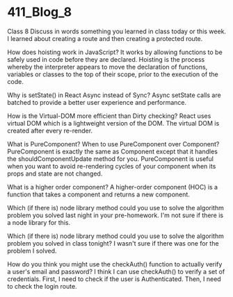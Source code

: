 # 411_Blog_8
Class 8
Discuss in words something you learned in class today or this week.
  I learned about creating a route and then creating a protected route.
  
How does hoisting work in JavaScript?
  It works by allowing functions to be safely used in code before they are declared. Hoisting is the process whereby the interpreter appears to move the declaration of functions, variables or classes to the top of their scope, prior to the execution of the code.

Why is setState() in React Async instead of Sync?
  Async setState calls are batched to provide a better user experience and performance.

How is the Virtual-DOM more efficient than Dirty checking?
  React uses virtual DOM which is a lightweight version of the DOM. The virtual DOM is created after every re-render.  

What is PureComponent? When to use PureComponent over Component?
 PureComponent is exactly the same as Component except that it handles the shouldComponentUpdate method for you. PureComponent is useful when you want to avoid re-rendering cycles of your component when its props and state are not changed.

What is a higher order component?
  A higher-order component (HOC) is a function that takes a component and returns a new component.

Which (if there is) node library method could you use to solve the algorithm problem you solved last night in your pre-homework.
  I'm not sure if there is a node library for this.

Which (if there is) node library method could you use to solve the algorithm problem you solved in class tonight?
  I wasn't sure if there was one for the problem I solved.

How do you think you might use the checkAuth() function to actually verify a user's email and password?
  I think I can use checkAuth() to verify a set of credentials. First, I need to check if the user is Authenticated. Then, I need to check the login route.
